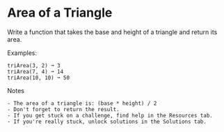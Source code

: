 # Area of a Triangle
Write a function that takes the base and height of a triangle and return its area.


Examples:

```
triArea(3, 2) ➞ 3
triArea(7, 4) ➞ 14
triArea(10, 10) ➞ 50
```

Notes

```
- The area of a triangle is: (base * height) / 2
- Don't forget to return the result.
- If you get stuck on a challenge, find help in the Resources tab.
- If you're really stuck, unlock solutions in the Solutions tab.
```
